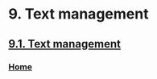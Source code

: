 # 9. Text management

## [9.1. Text management](./09-01-00-text-management.md)

### [Home](./00-home.md)
